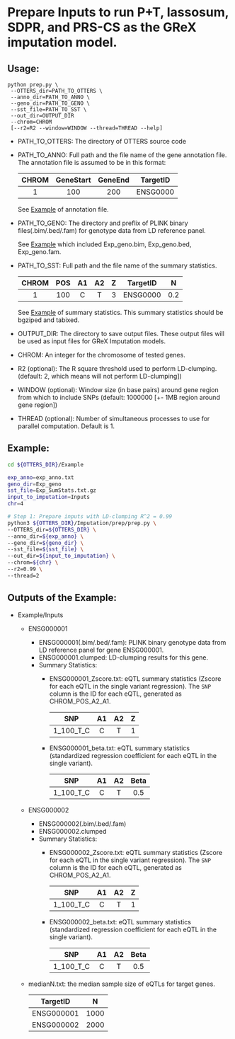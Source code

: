 # Prepare Inputs to run P+T, lassosum, SDPR, and PRS-CS as the GReX imputation model.

## Usage:

```
python prep.py \
 --OTTERS_dir=PATH_TO_OTTERS \
 --anno_dir=PATH_TO_ANNO \
 --geno_dir=PATH_TO_GENO \
 --sst_file=PATH_TO_SST \
 --out_dir=OUTPUT_DIR 
 --chrom=CHROM 
 [--r2=R2 --window=WINDOW --thread=THREAD --help]
```

 - PATH_TO_OTTERS: The directory of OTTERS source code

 - PATH_TO_ANNO: Full path and the file name of the gene annotation file. The annotation file is assumed to be in this format:

    | CHROM | GeneStart | GeneEnd |     TargetID    | 
    |:-----:|:---------:|:-------:|:---------------:|
    |   1   |    100    |   200   |     ENSG0000    | 

   See [Example](../../Example/exp_anno.txt) of annotation file. 

 - PATH_TO_GENO:  The directory and preflix of PLINK binary files(.bim/.bed/.fam) for genotype data from LD reference panel.

   See [Example](../../Example/) which included Exp_geno.bim, Exp_geno.bed, Exp_geno.fam.

 - PATH_TO_SST: Full path and the file name of the summary statistics. 

    | CHROM | POS | A1 | A2 |   Z    |  TargetID  |   N  |
    |:-----:|:---:|:--:|:--:|:------:|:----------:|:----:|
    |   1   | 100 |  C |  T |   3    |  ENSG0000  |  0.2 |
   
   See [Example](../../Example/Exp_SumStats.txt.gz) of summary statistics. This summary statistics should be bgziped and tabixed.

 - OUTPUT_DIR: The directory to save output files. These output files will be used as input files for GReX Imputation models. 

 - CHROM: An integer for the chromosome of tested genes. 

 - R2 (optional): The R square threshold used to perform LD-clumping. (default: 2, which means will not perform LD-clumping])

 - WINDOW (optional): Window size (in base pairs) around gene region from which to include SNPs (default: 1000000 [+- 1MB region around gene region])
  
 - THREAD (optional): Number of simultaneous processes to use for parallel computation. Default is 1.


## Example:

```bash
cd ${OTTERS_DIR}/Example

exp_anno=exp_anno.txt
geno_dir=Exp_geno
sst_file=Exp_SumStats.txt.gz
input_to_imputation=Inputs
chr=4

# Step 1: Prepare inputs with LD-clumping R^2 = 0.99
python3 ${OTTERS_DIR}/Imputation/prep/prep.py \
--OTTERS_dir=${OTTERS_DIR} \
--anno_dir=${exp_anno} \
--geno_dir=${geno_dir} \
--sst_file=${sst_file} \
--out_dir=${input_to_imputation} \
--chrom=${chr} \
--r2=0.99 \
--thread=2

```

## Outputs of the Example: 

   - Example/Inputs
     - ENSG000001
       - ENSG000001(.bim/.bed/.fam): PLINK binary genotype data from LD reference panel for gene ENSG000001.
       - ENSG000001.clumped: LD-clumping results for this gene.
       - Summary Statistics:
         - ENSG000001_Zscore.txt: eQTL summary statistics (Zscore for each eQTL in the single variant regression). The `SNP` column is the ID for each eQTL, generated as CHROM_POS_A2_A1. 

            |    SNP   | A1 | A2 | Z |
            |:--------:|:--:|:--:|:-:|
            | 1_100_T_C| C  | T  | 1 |
           
         - ENSG000001_beta.txt: eQTL summary statistics (standardized regression coefficient for each eQTL in the single variant). 

            |    SNP   | A1 | A2 | Beta |
            |:--------:|:--:|:--:|:-:|
            | 1_100_T_C| C  | T  | 0.5 |

     - ENSG000002
       - ENSG000002(.bim/.bed/.fam)
       - ENSG000002.clumped
       - Summary Statistics:
         - ENSG000002_Zscore.txt: eQTL summary statistics (Zscore for each eQTL in the single variant regression). The `SNP` column is the ID for each eQTL, generated as CHROM_POS_A2_A1. 

            |    SNP   | A1 | A2 | Z |
            |:--------:|:--:|:--:|:-:|
            | 1_100_T_C| C  | T  | 1 |
           
         - ENSG000002_beta.txt: eQTL summary statistics (standardized regression coefficient for each eQTL in the single variant). 

            |    SNP   | A1 | A2 | Beta |
            |:--------:|:--:|:--:|:-:|
            | 1_100_T_C| C  | T  | 0.5 |

     - medianN.txt: the median sample size of eQTLs for target genes. 

          |   TargetID   |  N  | 
          |:------------:|:---:|
          |  ENSG000001  | 1000| 
          |  ENSG000002  | 2000| 

